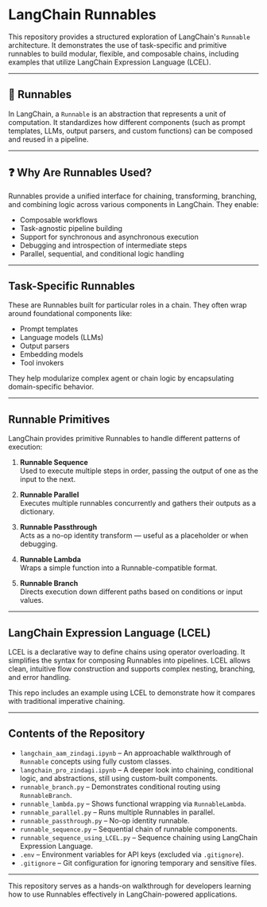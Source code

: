 # LangChain Runnables 

This repository provides a structured exploration of LangChain's `Runnable` architecture. It demonstrates the use of task-specific and primitive runnables to build modular, flexible, and composable chains, including examples that utilize LangChain Expression Language (LCEL).

---

## 📘 Runnables

In LangChain, a `Runnable` is an abstraction that represents a unit of computation. It standardizes how different components (such as prompt templates, LLMs, output parsers, and custom functions) can be composed and reused in a pipeline.

---

## ❓ Why Are Runnables Used?

Runnables provide a unified interface for chaining, transforming, branching, and combining logic across various components in LangChain. They enable:

- Composable workflows
- Task-agnostic pipeline building
- Support for synchronous and asynchronous execution
- Debugging and introspection of intermediate steps
- Parallel, sequential, and conditional logic handling

---

## Task-Specific Runnables

These are Runnables built for particular roles in a chain. They often wrap around foundational components like:

- Prompt templates
- Language models (LLMs)
- Output parsers
- Embedding models
- Tool invokers

They help modularize complex agent or chain logic by encapsulating domain-specific behavior.

---

## Runnable Primitives

LangChain provides primitive Runnables to handle different patterns of execution:

1. **Runnable Sequence**  
   Used to execute multiple steps in order, passing the output of one as the input to the next.

2. **Runnable Parallel**  
   Executes multiple runnables concurrently and gathers their outputs as a dictionary.

3. **Runnable Passthrough**  
   Acts as a no-op identity transform — useful as a placeholder or when debugging.

4. **Runnable Lambda**  
   Wraps a simple function into a Runnable-compatible format.

5. **Runnable Branch**  
   Directs execution down different paths based on conditions or input values.

---

## LangChain Expression Language (LCEL)

LCEL is a declarative way to define chains using operator overloading. It simplifies the syntax for composing Runnables into pipelines. LCEL allows clean, intuitive flow construction and supports complex nesting, branching, and error handling.

This repo includes an example using LCEL to demonstrate how it compares with traditional imperative chaining.

---

## Contents of the Repository

- `langchain_aam_zindagi.ipynb` – An approachable walkthrough of `Runnable` concepts using fully custom classes.
- `langchain_pro_zindagi.ipynb` – A deeper look into chaining, conditional logic, and abstractions, still using custom-built components.
- `runnable_branch.py` – Demonstrates conditional routing using `RunnableBranch`.
- `runnable_lambda.py` – Shows functional wrapping via `RunnableLambda`.
- `runnable_parallel.py` – Runs multiple Runnables in parallel.
- `runnable_passthrough.py` – No-op identity runnable.
- `runnable_sequence.py` – Sequential chain of runnable components.
- `runnable_sequence_using_LCEL.py` – Sequence chaining using LangChain Expression Language.
- `.env` – Environment variables for API keys (excluded via `.gitignore`).
- `.gitignore` – Git configuration for ignoring temporary and sensitive files.

---

This repository serves as a hands-on walkthrough for developers learning how to use Runnables effectively in LangChain-powered applications.
